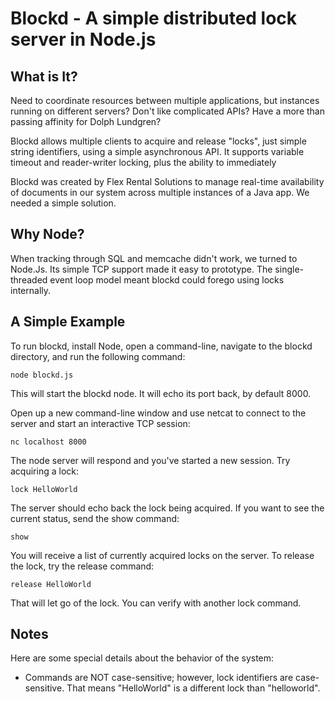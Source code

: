 Blockd - A simple distributed lock server in Node.js
=============

What is It?
-------------
Need to coordinate resources between multiple applications, but instances running on different servers? Don't like complicated APIs? Have a more than passing affinity for Dolph Lundgren?

Blockd allows multiple clients to acquire and release "locks", just simple string identifiers, using a simple asynchronous API. It supports variable timeout and reader-writer locking, plus the ability to immediately 

Blockd was created by Flex Rental Solutions to manage real-time availability of documents in our system across multiple instances of a Java app. We needed a simple solution.

Why Node?
-------------
When tracking through SQL and memcache didn't work, we turned to Node.Js. Its simple TCP support made it easy to prototype. The single-threaded event loop model meant blockd could forego using locks internally.

A Simple Example
-------------
To run blockd, install Node, open a command-line, navigate to the blockd directory, and run the following command:

```
node blockd.js
```

This will start the blockd node. It will echo its port back, by default 8000.

Open up a new command-line window and use netcat to connect to the server and start an interactive TCP session:

```
nc localhost 8000
```

The node server will respond and you've started a new session. Try acquiring a lock:

```
lock HelloWorld
```

The server should echo back the lock being acquired. If you want to see the current status, send the show command:

```
show
```
You will receive a list of currently acquired locks on the server. To release the lock, try the release command:

```
release HelloWorld
```

That will let go of the lock. You can verify with another lock command.

Notes
-------------
Here are some special details about the behavior of the system:

* Commands are NOT case-sensitive; however, lock identifiers are case-sensitive. That means "HelloWorld" is a different lock than "helloworld".